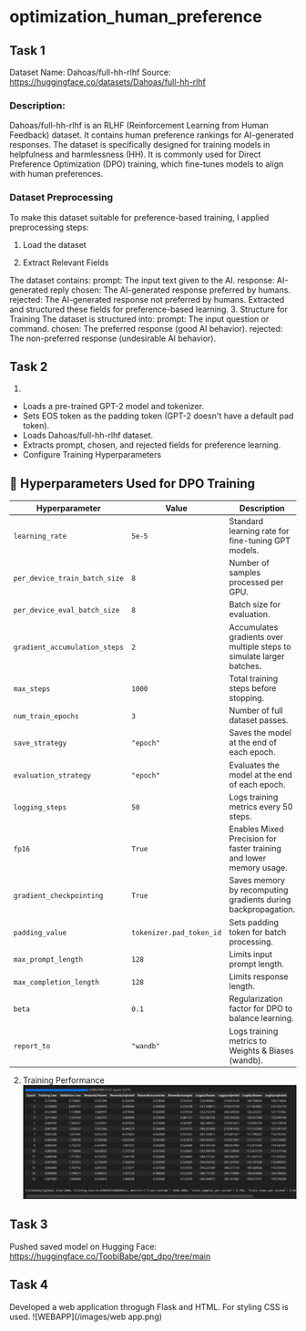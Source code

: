# optimization_human_preference
## Task 1
Dataset Name: Dahoas/full-hh-rlhf
Source: https://huggingface.co/datasets/Dahoas/full-hh-rlhf
### Description:
Dahoas/full-hh-rlhf is an RLHF (Reinforcement Learning from Human Feedback) dataset.
It contains human preference rankings for AI-generated responses.
The dataset is specifically designed for training models in helpfulness and harmlessness (HH).
It is commonly used for Direct Preference Optimization (DPO) training, which fine-tunes models to align with human preferences.

### Dataset Preprocessing
To make this dataset suitable for preference-based training, I applied preprocessing steps:

1. Load the dataset

2. Extract Relevant Fields

The dataset contains:
prompt: The input text given to the AI.
response: AI-generated reply
chosen: The AI-generated response preferred by humans.
rejected: The AI-generated response not preferred by humans.
Extracted and structured these fields for preference-based learning.
3. Structure for Training
The dataset is structured into:
prompt: The input question or command.
chosen: The preferred response (good AI behavior).
rejected: The non-preferred response (undesirable AI behavior).

## Task 2
1) 
- Loads a pre-trained GPT-2 model and tokenizer.
- Sets EOS token as the padding token (GPT-2 doesn't have a default pad
  token).
- Loads Dahoas/full-hh-rlhf dataset.
- Extracts prompt, chosen, and rejected fields for preference learning.
- Configure Training Hyperparameters
## 🎯 Hyperparameters Used for DPO Training

| **Hyperparameter**                 | **Value**  | **Description** |
|-------------------------------------|------------|----------------|
| `learning_rate`                     | `5e-5`     | Standard learning rate for fine-tuning GPT models. |
| `per_device_train_batch_size`       | `8`        | Number of samples processed per GPU. |
| `per_device_eval_batch_size`        | `8`        | Batch size for evaluation. |
| `gradient_accumulation_steps`       | `2`        | Accumulates gradients over multiple steps to simulate larger batches. |
| `max_steps`                         | `1000`     | Total training steps before stopping. |
| `num_train_epochs`                  | `3`        | Number of full dataset passes. |
| `save_strategy`                     | `"epoch"`  | Saves the model at the end of each epoch. |
| `evaluation_strategy`               | `"epoch"`  | Evaluates the model at the end of each epoch. |
| `logging_steps`                     | `50`       | Logs training metrics every 50 steps. |
| `fp16`                              | `True`     | Enables Mixed Precision for faster training and lower memory usage. |
| `gradient_checkpointing`            | `True`     | Saves memory by recomputing gradients during backpropagation. |
| `padding_value`                     | `tokenizer.pad_token_id` | Sets padding token for batch processing. |
| `max_prompt_length`                 | `128`      | Limits input prompt length. |
| `max_completion_length`             | `128`      | Limits response length. |
| `beta`                              | `0.1`      | Regularization factor for DPO to balance learning. |
| `report_to`                         | `"wandb"`  | Logs training metrics to Weights & Biases (wandb). |

2) Training Performance
![Training](/images/performance.png)

## Task 3
Pushed saved model on Hugging Face:
https://huggingface.co/ToobiBabe/gpt_dpo/tree/main

## Task 4
Developed a web application throgugh Flask and HTML. For styling CSS is used.
![WEBAPP](/images/web app.png)
